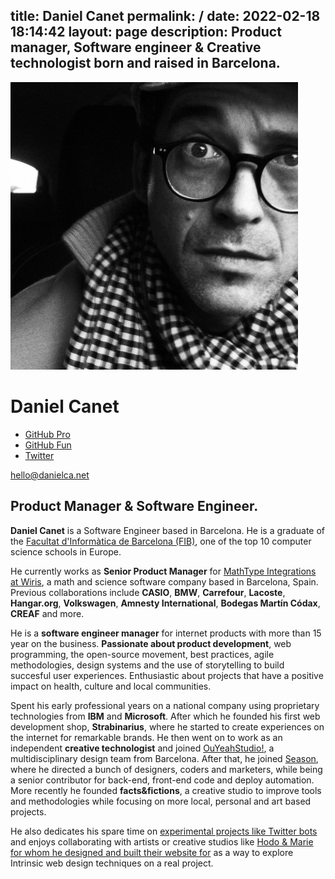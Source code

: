 title: Daniel Canet
permalink: /
date: 2022-02-18 18:14:42
layout: page
description: Product manager, Software engineer & Creative technologist born and raised in Barcelona.
--- 
<div class="first stack">
    <img src="media/profile.jpg" alt="Profile pic from Daniel Canet" class="img-profile" />
    <h1>Daniel Canet</h1>
    <ul class="social" role="list">
        <li>
            <a href="https://github.com/dcanet-at-wiris" title="Visit Daniel Canet's GitHub profile from Wiris">
                GitHub Pro
            </a>
        </li>
        <li>
            <a href="https://github.com/dcanetma" title="Visit Daniel Canet's GitHub profile">
                GitHub Fun
            </a>
        </li>
        <li>
            <a href="https://twitter.com/dcanetma" title="Visit Daniel Canet's Twitter profile">
                Twitter
            </a>
        </li>
<!--         <li>
            <a href="https://linkedin.com" title="Visit Daniel Canet's LinkedIn profile">
                LinkedIn
            </a>
        </li>
 -->    </ul>
    <p>
        <a href="mailto:hello@danielca.net" title="Contact by e-mail" class="btn">hello@danielca.net</a>
    </p>
</div>
<div class="last stack bio">
    <h2>
        Product Manager & Software Engineer.
    </h2>
    <p><b>Daniel Canet</b> is a Software Engineer based in Barcelona. He is a graduate of
        the <a href="https://www.fib.upc.edu/en/fib">Facultat d'Informàtica de Barcelona (FIB)</a>, one
        of the top 10 computer science schools in Europe. 
    </p>
    <p>He currently works as <b>Senior Product Manager</b> for <a href="https://www.wiris.com/"
            title="Current position">MathType Integrations at Wiris</a>, a math and science software company based in Barcelona, Spain. 
    <br>Previous collaborations include <b>CASIO</b>, <b>BMW</b>,
        <b>Carrefour</b>, <b>Lacoste</b>, <b>Hangar.org</b>, <b>Volkswagen</b>, <b>Amnesty International</b>, <b>Bodegas Martín
        Códax</b>, <b>CREAF</b> and more. </p>
    <p>He is a <b>software engineer manager</b> for internet products with more than 15 year on the business. <b>Passionate about product development</b>, web programming, the open-source
        movement, best practices, agile methodologies, design systems and the use of storytelling to build succesful user experiences.
        Enthusiastic about
        projects that have a positive impact on health, culture and local communities.
    </p>
    <p>Spent his early professional years on a national company using proprietary technologies from <b>IBM</b>
        and
        <b>Microsoft</b>. After which he founded his first web development shop, <b>Strabinarius</b>, where he started
        to create
        experiences on the internet for remarkable brands. He then went on to work as an independent
        <b>creative
        technologist</b> and joined <a href="https://ouyeahstudio.com/" title="OuYeahStudio!">OuYeahStudio!</a>, a multidisciplinary design team from Barcelona. After that,
        he joined <a href="https://season.es/" title="Season">Season</a>, where he directed a bunch of designers, coders and marketers, while being a senior contributor for back-end, front-end code and deploy automation. More recently he
        founded <b>facts&fictions</b>, a creative studio to improve tools and methodologies while focusing on
        more local, personal and art based projects. 
    </p>
    <p>
        He also dedicates his spare time on <a href="https://www.google.com/search?safe=off&q=spaingovedits">experimental projects like Twitter bots</a> and enjoys collaborating with artists or creative studios like <a href="http://hodoandmarie.com/" title="Hodo & Marie website">Hodo & Marie for whom he designed and built their website for</a> as a way to explore Intrinsic web design techniques on a real project.         
        <!-- Like the <a href="https://www.guiri.club/" title="We Are Not Artists">Guiri Institute</a>, a research group on design, technology and motion-graphics. -->
    </p>
</div>
